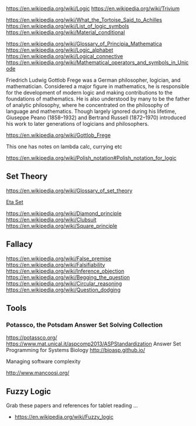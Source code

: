 
<!--
-->

https://en.wikipedia.org/wiki/Logic
https://en.wikipedia.org/wiki/Trivium

https://en.wikipedia.org/wiki/What_the_Tortoise_Said_to_Achilles
https://en.wikipedia.org/wiki/List_of_logic_symbols
https://en.wikipedia.org/wiki/Material_conditional

https://en.wikipedia.org/wiki/Glossary_of_Principia_Mathematica
https://en.wikipedia.org/wiki/Logic_alphabet
https://en.wikipedia.org/wiki/Logical_connective
https://en.wikipedia.org/wiki/Mathematical_operators_and_symbols_in_Unicode

Friedrich Ludwig Gottlob Frege was a German philosopher, logician,
and mathematician. Considered a major figure in mathematics, he is
responsible for the development of modern logic and making contributions
to the foundations of mathematics. He is also understood by many
to be the father of analytic philosophy, where he concentrated on
the philosophy of language and mathematics. Though largely ignored
during his lifetime, Giuseppe Peano (1858–1932) and Bertrand Russell
(1872–1970) introduced his work to later generations of logicians
and philosophers.

https://en.wikipedia.org/wiki/Gottlob_Frege

This one has notes on lambda calc, currying etc

https://en.wikipedia.org/wiki/Polish_notation#Polish_notation_for_logic

Set Theory
----------

https://en.wikipedia.org/wiki/Glossary_of_set_theory

[Eta Set]( https://en.wikipedia.org/wiki/%CE%97_set )

https://en.wikipedia.org/wiki/Diamond_principle
https://en.wikipedia.org/wiki/Clubsuit
https://en.wikipedia.org/wiki/Square_principle

Fallacy
-------

https://en.wikipedia.org/wiki/False_premise
https://en.wikipedia.org/wiki/Falsifiability
https://en.wikipedia.org/wiki/Inference_objection
https://en.wikipedia.org/wiki/Begging_the_question
https://en.wikipedia.org/wiki/Circular_reasoning
https://en.wikipedia.org/wiki/Question_dodging

Tools
------

### Potassco, the Potsdam Answer Set Solving Collection

https://potassco.org/
https://www.mat.unical.it/aspcomp2013/ASPStandardization
Answer Set Programming for Systems Biology http://bioasp.github.io/

Managing software complexity

http://www.mancoosi.org/

Fuzzy Logic
-----------

Grab these papers and references for tablet reading ...

 * https://en.wikipedia.org/wiki/Fuzzy_logic

<!-- vim: set autoindent expandtab sw=4 syntax=markdown: -->
